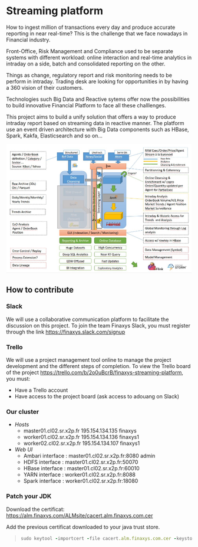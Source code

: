 # Streaming platform

How to ingest million of transactions every day and produce accurate reporting in near real-time? This is the challenge that we face nowadays in Financial industry. 

Front-Office, Risk Management and Compliance used to be separate systems with different workload: online interaction and real-time analytics in intraday on a side, batch and consolidated reporting on the other.

Things as change, regulatory report and risk monitoring needs to be perform in intraday. Trading desk are looking for opportunities in by having a 360 vision of their customers.

Technologies such Big Data and Reactive sytems offer now the possibilities to build innovative Financial Platform to face all these challlenges.

This project aims to build a unify solution that offers a way to produce intraday report based on streaming data in reactive manner. The platform use an event driven architecture with Big Data components such as HBase, Spark, Kakfa, Elasticsearch and so on...

![streaming-platform-architecture.jpg](images/streaming-platform-architecture.jpg)

## How to contribute

### Slack 
We will use a collaborative communication platform to facilitate the discussion on this project. 
To join the team Finaxys Slack, you must register through the link https://finaxys.slack.com/signup

### Trello
We will use a project management tool online to manage the project development and the different steps of completion.
To view the Trello board of the project https://trello.com/b/2o0uBcrB/finaxys-streaming-platform, you must:
* Have a Trello account
* Have access to the project board (ask access to adouang on Slack)

### Our cluster

* *Hosts*
    - master01.cl02.sr.x2p.fr 195.154.134.135 finaxys 
    - worker01.cl02.sr.x2p.fr 195.154.134.136 finaxys1 
    - worker02.cl02.sr.x2p.fr 195.154.134.107 finaxys1 
* *Web UI*
    - Ambari interface : master01.cl02.sr.x2p.fr:8080 admin
    - HDFS interface : master01.cl02.sr.x2p.fr:50070
    - HBase interface : master01.cl02.sr.x2p.fr:60010
    - YARN interface : worker01.cl02.sr.x2p.fr:8088
    - Spark interface : worker01.cl02.sr.x2p.fr:18080

### Patch your JDK

Download the certificat: https://alm.finaxys.com/ALMsite/cacert.alm.finaxys.com.cer

Add the previous certificat downloaded to your java trust store.
>```ruby
>sudo keytool -importcert -file cacert.alm.finaxys.com.cer -keystore $JAVA_HOME/jre/lib/security/cacerts -trustcacerts
>```
